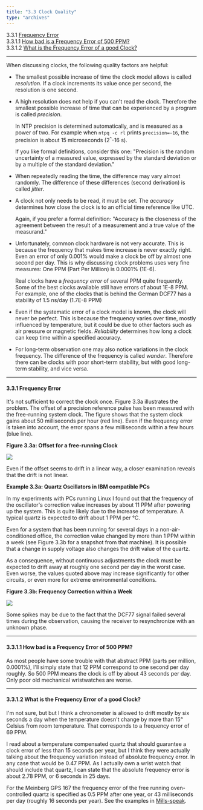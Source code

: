 ```yaml
---
title: "3.3 Clock Quality"
type: "archives"
--- 
```


3.3.1 [Frequency Error](#331-frequency-error)  
3.3.1.1 [How bad is a Frequency Error of 500 PPM?](#3311-how-bad-is-a-frequency-error-of-500-ppm)  
3.3.1.2 [What is the Frequency Error of a good Clock?](#3312-what-is-the-frequency-error-of-a-good-clock) 

* * *

When discussing clocks, the following quality factors are helpful:

*   The smallest possible increase of time the clock model allows is called _resolution_. If a clock increments its value once per second, the resolution is one second.

*   A high resolution does not help if you can't read the clock. Therefore the smallest possible increase of time that can be experienced by a program is called _precision_.

    In NTP precision is determined automatically, and is measured as a power of two. For example when `ntpq -c rl` prints `precision=-16`, the precision is about 15 microseconds (2<sup>^</sup>-16 s).

    If you like formal definitions, consider this one: "Precision is the random uncertainty of a measured value, expressed by the standard deviation or by a multiple of the standard deviation."

*   When repeatedly reading the time, the difference may vary almost randomly. The difference of these differences (second derivation) is called _jitter_.

*   A clock not only needs to be read, it must be set. The _accuracy_ determines how close the clock is to an official time reference like UTC.

    Again, if you prefer a formal definition: "Accuracy is the closeness of the agreement between the result of a measurement and a true value of the measurand."

*   Unfortunately, common clock hardware is not very accurate. This is because the frequency that makes time increase is never exactly right. Even an error of only 0.001% would make a clock be off by almost one second per day. This is why discussing clock problems uses very fine measures: One PPM (Part Per Million) is 0.0001% (1E-6).

    Real clocks have a _frequency error_ of several PPM quite frequently. Some of the best clocks available still have errors of about 1E-8 PPM. For example, one of the clocks that is behind the German DCF77 has a stability of 1.5 ns/day (1.7E-8 PPM)

*   Even if the systematic error of a clock model is known, the clock will never be perfect. This is because the frequency varies over time, mostly influenced by temperature, but it could be due to other factors such as air pressure or magnetic fields. _Reliability_ determines how long a clock can keep time within a specified accuracy.

*   For long-term observation one may also notice variations in the clock frequency. The difference of the frequency is called _wander_. Therefore there can be clocks with poor short-term stability, but with good long-term stability, and vice versa.

* * *

#### 3.3.1 Frequency Error

It's not sufficient to correct the clock once. Figure 3.3a illustrates the problem. The offset of a precision reference pulse has been measured with the free-running system clock. The figure shows that the system clock gains about 50 milliseconds per hour (red line). Even if the frequency error is taken into account, the error spans a few milliseconds within a few hours (blue line).

**Figure 3.3a: Offset for a free-running Clock**

![](/ntpfaq/clockdrift.png)

Even if the offset seems to drift in a linear way, a closer examination reveals that the drift is not linear.

**Example 3.3a: Quartz Oscillators in IBM compatible PCs**

In my experiments with PCs running Linux I found out that the frequency of the oscillator's correction value increases by about 11 PPM after powering up the system. This is quite likely due to the increase of temperature. A typical quartz is expected to drift about 1 PPM per &deg;C.

Even for a system that has been running for several days in a non-air-conditioned office, the correction value changed by more than 1 PPM within a week (see Figure 3.3b for a snapshot from that machine). It is possible that a change in supply voltage also changes the drift value of the quartz.

As a consequence, without continuous adjustments the clock must be expected to drift away at roughly one second per day in the worst case. Even worse, the values quoted above may increase significantly for other circuits, or even more for extreme environmental conditions.

**Figure 3.3b: Frequency Correction within a Week**

![](/ntpfaq/f-tick1b.png)

Some spikes may be due to the fact that the DCF77 signal failed several times during the observation, causing the receiver to resynchronize with an unknown phase.

* * *

#### 3.3.1.1 How bad is a Frequency Error of 500 PPM?

As most people have some trouble with that abstract PPM (parts per million, 0.0001%), I'll simply state that 12 PPM correspond to one second per day roughly. So 500 PPM means the clock is off by about 43 seconds per day. Only poor old mechanical wristwatches are worse.

* * *

#### 3.3.1.2 What is the Frequency Error of a good Clock?

I'm not sure, but but I think a chronometer is allowed to drift mostly by six seconds a day when the temperature doesn't change by more than 15&deg; Celsius from room temperature. That corresponds to a frequency error of 69 PPM.

I read about a temperature compensated quartz that should guarantee a clock error of less than 15 seconds per year, but I think they were actually talking about the frequency variation instead of absolute frequency error. In any case that would be 0.47 PPM. As I actually own a wrist watch that should include that quartz, I can state that the absolute frequency error is about 2.78 PPM, or 6 seconds in 25 days.

For the Meinberg GPS 167 the frequency error of the free running oven-controlled quartz is specified as 0.5 PPM after one year, or 43 milliseconds per day (roughly 16 seconds per year). See the examples in [Mills-speak](/ntpfaq/ntp-s-related#91-what-is-mills-speak).